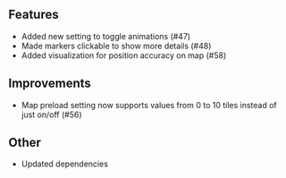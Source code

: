 ## Features

- Added new setting to toggle animations (#47)
- Made markers clickable to show more details (#48)
- Added visualization for position accuracy on map (#58)

## Improvements

- Map preload setting now supports values from 0 to 10 tiles instead of just on/off (#56)

## Other

- Updated dependencies
